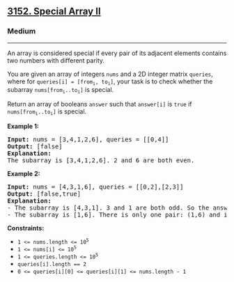 <h2><a href="https://leetcode.com/problems/special-array-ii">3152. Special Array II</a></h2>
<h3>Medium</h3>
<hr>
<p>An array is considered special if every pair of its adjacent elements contains two numbers with different parity.</p>

<p>You are given an array of integers <code>nums</code> and a 2D integer matrix <code>queries</code>, where for <code>queries[i] = [from<sub>i</sub>, to<sub>i</sub>]</code>, your task is to check whether the subarray <code>nums[from<sub>i</sub>..to<sub>i</sub>]</code> is special.</p>

<p>Return an array of booleans <code>answer</code> such that <code>answer[i]</code> is <code>true</code> if <code>nums[from<sub>i</sub>..to<sub>i</sub>]</code> is special.</p>

<p><strong>Example 1:</strong></p>
<pre>
<strong>Input:</strong> nums = [3,4,1,2,6], queries = [[0,4]]
<strong>Output:</strong> [false]
<strong>Explanation:</strong>
The subarray is [3,4,1,2,6]. 2 and 6 are both even.
</pre>

<p><strong>Example 2:</strong></p>
<pre>
<strong>Input:</strong> nums = [4,3,1,6], queries = [[0,2],[2,3]]
<strong>Output:</strong> [false,true]
<strong>Explanation:</strong>
- The subarray is [4,3,1]. 3 and 1 are both odd. So the answer to this query is <code>false</code>.
- The subarray is [1,6]. There is only one pair: (1,6) and it contains numbers with different parity. So the answer to this query is <code>true</code>.
</pre>

<p><strong>Constraints:</strong></p>
<ul>
  <li><code>1 <= nums.length <= 10<sup>5</sup></code></li>
  <li><code>1 <= nums[i] <= 10<sup>5</sup></code></li>
  <li><code>1 <= queries.length <= 10<sup>5</sup></code></li>
  <li><code>queries[i].length == 2</code></li>
  <li><code>0 <= queries[i][0] <= queries[i][1] <= nums.length - 1</code></li>
</ul>
